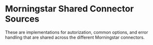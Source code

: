 Morningstar Shared Connector Sources
====================================

These are implementations for autorization, common options, and error handling
that are shared across the different Morningstar connectors.
